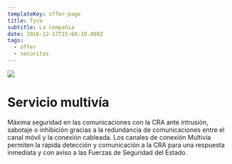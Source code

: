 ```yaml
---
templateKey: offer-page
title: Tyco
subtitle: La compañia
date: 2016-12-17T15:04:10.000Z
tags:
  - offer
  - securitas
---
```


<img class="kit" src=/images/tycokit.png />
<h1>Servicio multivía</h1>
<p>Máxima seguridad en las comunicaciones con la CRA ante intrusión, sabotaje o inhibición gracias a la redundancia de comunicaciones
entre el canal móvil y la conexión cableada. Los canales de conexión Multivía permiten la rápida detección y comunicación
a la CRA para una respuesta inmediata y con aviso a las Fuerzas de Seguridad del Estado.</p>

